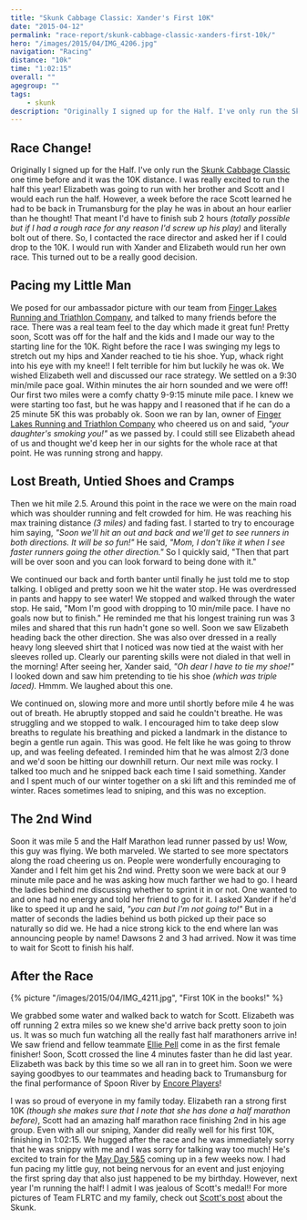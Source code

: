 ```yaml
---
title: "Skunk Cabbage Classic: Xander's First 10K"
date: "2015-04-12"
permalink: "race-report/skunk-cabbage-classic-xanders-first-10k/"
hero: "/images/2015/04/IMG_4206.jpg"
navigation: "Racing"
distance: "10k"
time: "1:02:15"
overall: ""
agegroup: ""
tags:
    - skunk
description: "Originally I signed up for the Half. I've only run the Skunk Cabbage Classic one time before and it was the 10K distance. I was really excited to run the half this year!"
---
```


## Race Change!

Originally I signed up for the Half. I've only run the [Skunk Cabbage Classic](http://fingerlakesrunners.org/road-races/skunk-cabbage-classic/ "Skunk Cabbage Classic") one time before and it was the 10K distance. I was really excited to run the half this year! Elizabeth was going to run with her brother and Scott and I would each run the half. However, a week before the race Scott learned he had to be back in Trumansburg for the play he was in about an hour earlier than he thought! That meant I'd have to finish sub 2 hours _(totally possible but if I had a rough race for any reason I'd screw up his play)_ and literally bolt out of there. So, I contacted the race director and asked her if I could drop to the 10K. I would run with Xander and Elizabeth would run her own race. This turned out to be a really good decision.

## Pacing my Little Man

We posed for our ambassador picture with our team from [Finger Lakes Running and Triathlon Company](http://www.fingerlakesrunningco.com/ "FLRTC"), and talked to many friends before the race. There was a real team feel to the day which made it great fun! Pretty soon, Scott was off for the half and the kids and I made our way to the starting line for the 10K. Right before the race I was swinging my legs to stretch out my hips and Xander reached to tie his shoe. Yup, whack right into his eye with my knee!! I felt terrible for him but luckily he was ok. We wished Elizabeth well and discussed our race strategy. We settled on a 9:30 min/mile pace goal. Within minutes the air horn sounded and we were off! Our first two miles were a comfy chatty 9-9:15 minute mile pace. I knew we were starting too fast, but he was happy and I reasoned that if he can do a 25 minute 5K this was probably ok. Soon we ran by Ian, owner of [Finger Lakes Running and Triathlon Company](http://www.fingerlakesrunningco.com/ "FLRTC") who cheered us on and said, _"your daughter's smoking you!"_ as we passed by. I could still see Elizabeth ahead of us and thought we'd keep her in our sights for the whole race at that point. He was running strong and happy.

## Lost Breath, Untied Shoes and Cramps

Then we hit mile 2.5. Around this point in the race we were on the main road which was shoulder running and felt crowded for him. He was reaching his max training distance _(3 miles)_ and fading fast. I started to try to encourage him saying, _"Soon we'll hit an out and back and we'll get to see runners in both directions. It will be so fun!"_ He said, _"Mom, I don't like it when I see faster runners going the other direction."_ So I quickly said, "Then that part will be over soon and you can look forward to being done with it."

We continued our back and forth banter until finally he just told me to stop talking. I obliged and pretty soon we hit the water stop. He was overdressed in pants and happy to see water! We stopped and walked through the water stop. He said, "Mom I'm good with dropping to 10 min/mile pace. I have no goals now but to finish." He reminded me that his longest training run was 3 miles and shared that this run hadn't gone so well. Soon we saw Elizabeth heading back the other direction. She was also over dressed in a really heavy long sleeved shirt that I noticed was now tied at the waist with her sleeves rolled up. Clearly our parenting skills were not dialed in that well in the morning! After seeing her, Xander said, _"Oh dear I have to tie my shoe!"_ I looked down and saw him pretending to tie his shoe _(which was triple laced)._ Hmmm. We laughed about this one.

We continued on, slowing more and more until shortly before mile 4 he was out of breath. He abruptly stopped and said he couldn't breathe. He was struggling and we stopped to walk. I encouraged him to take deep slow breaths to regulate his breathing and picked a landmark in the distance to begin a gentle run again. This was good. He felt like he was going to throw up, and was feeling defeated. I reminded him that he was almost 2/3 done and we'd soon be hitting our downhill return. Our next mile was rocky. I talked too much and he snipped back each time I said something. Xander and I spent much of our winter together on a ski lift and this reminded me of winter. Races sometimes lead to sniping, and this was no exception.

## The 2nd Wind

Soon it was mile 5 and the Half Marathon lead runner passed by us! Wow, this guy was flying. We both marveled. We started to see more spectators along the road cheering us on. People were wonderfully encouraging to Xander and I felt him get his 2nd wind. Pretty soon we were back at our 9 minute mile pace and he was asking how much farther we had to go. I heard the ladies behind me discussing whether to sprint it in or not. One wanted to and one had no energy and told her friend to go for it. I asked Xander if he'd like to speed it up and he said, _"you can but I'm not going to!"_ But in a matter of seconds the ladies behind us both picked up their pace so naturally so did we. He had a nice strong kick to the end where Ian was announcing people by name! Dawsons 2 and 3 had arrived. Now it was time to wait for Scott to finish his half.

## After the Race

{% picture "/images/2015/04/IMG_4211.jpg", "First 10K in the books!" %}

We grabbed some water and walked back to watch for Scott. Elizabeth was off running 2 extra miles so we knew she'd arrive back pretty soon to join us. It was so much fun watching all the really fast half marathoners arrive in! We saw friend and fellow teammate [Ellie Pell](https://ellieslicesbagels.wordpress.com/2015/04/13/skunk-cabbage-half-marathon-2015-race-recap/ "Skunk Cabbage HM Female Winner") come in as the first female finisher! Soon, Scott crossed the line 4 minutes faster than he did last year. Elizabeth was back by this time so we all ran in to greet him. Soon we were saying goodbyes to our teammates and heading back to Trumansburg for the final performance of Spoon River by [Encore Players](http://encoreplayers.org/ "Encore Players")!

I was so proud of everyone in my family today. Elizabeth ran a strong first 10K _(though she makes sure that I note that she has done a half marathon before)_, Scott had an amazing half marathon race finishing 2nd in his age group. Even with all our sniping, Xander did really well for his first 10K, finishing in 1:02:15. We hugged after the race and he was immediately sorry that he was snippy with me and I was sorry for talking way too much! He's excited to train for the [May Day 5&5](http://www.mayday5K "May Day 5K") coming up in a few weeks now. I had fun pacing my little guy, not being nervous for an event and just enjoying the first spring day that also just happened to be my birthday. However, next year I'm running the half! I admit I was jealous of Scott's medal!! For more pictures of Team FLRTC and my family, check out [Scott's post](https://scottpdawson.com/skunk-cabbage-half-marathon/ "Skunk Cabbage re-cap Scott Dawson") about the Skunk.
